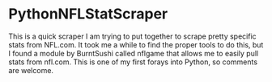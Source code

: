 PythonNFLStatScraper
====================
  This is a quick scraper I am trying to put together to scrape pretty specific stats from NFL.com.  It took me a while to find 
 the proper tools to do this, but I found a module by BurntSushi called nflgame that allows me to easily pull stats from nfl.com.
 This is one of my first forays into Python, so comments are welcome.
